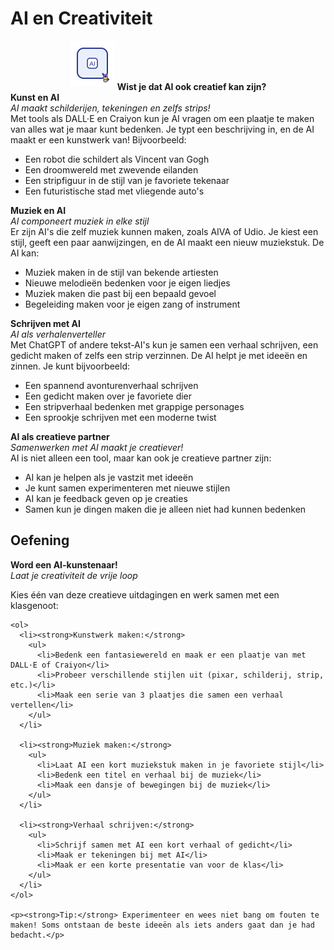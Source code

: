 # AI en Creativiteit

<div class="matrix-cell creatief" style="text-align:center;">
  <img src="/static/images/ai_kunst.svg" alt="AI maakt kunst" width="72" style="margin-bottom:0.5em;"/>
  <strong>Wist je dat AI ook creatief kan zijn?</strong>
</div>

<div class="matrix-cell creatief">
  <strong>Kunst en AI</strong><br>
  <em>AI maakt schilderijen, tekeningen en zelfs strips!</em>
  <div class="matrix-uitleg">
    Met tools als DALL·E en Craiyon kun je AI vragen om een plaatje te maken van alles wat je maar kunt bedenken. Je typt een beschrijving in, en de AI maakt er een kunstwerk van! Bijvoorbeeld:
    <ul>
      <li>Een robot die schildert als Vincent van Gogh</li>
      <li>Een droomwereld met zwevende eilanden</li>
      <li>Een stripfiguur in de stijl van je favoriete tekenaar</li>
      <li>Een futuristische stad met vliegende auto's</li>
    </ul>
  </div>
</div>

<div class="matrix-cell creatief">
  <strong>Muziek en AI</strong><br>
  <em>AI componeert muziek in elke stijl</em>
  <div class="matrix-uitleg">
    Er zijn AI's die zelf muziek kunnen maken, zoals AIVA of Udio. Je kiest een stijl, geeft een paar aanwijzingen, en de AI maakt een nieuw muziekstuk. De AI kan:
    <ul>
      <li>Muziek maken in de stijl van bekende artiesten</li>
      <li>Nieuwe melodieën bedenken voor je eigen liedjes</li>
      <li>Muziek maken die past bij een bepaald gevoel</li>
      <li>Begeleiding maken voor je eigen zang of instrument</li>
    </ul>
  </div>
</div>

<div class="matrix-cell creatief">
  <strong>Schrijven met AI</strong><br>
  <em>AI als verhalenverteller</em>
  <div class="matrix-uitleg">
    Met ChatGPT of andere tekst-AI's kun je samen een verhaal schrijven, een gedicht maken of zelfs een strip verzinnen. De AI helpt je met ideeën en zinnen. Je kunt bijvoorbeeld:
    <ul>
      <li>Een spannend avonturenverhaal schrijven</li>
      <li>Een gedicht maken over je favoriete dier</li>
      <li>Een stripverhaal bedenken met grappige personages</li>
      <li>Een sprookje schrijven met een moderne twist</li>
    </ul>
  </div>
</div>

<div class="matrix-cell creatief">
  <strong>AI als creatieve partner</strong><br>
  <em>Samenwerken met AI maakt je creatiever!</em>
  <div class="matrix-uitleg">
    AI is niet alleen een tool, maar kan ook je creatieve partner zijn:
    <ul>
      <li>AI kan je helpen als je vastzit met ideeën</li>
      <li>Je kunt samen experimenteren met nieuwe stijlen</li>
      <li>AI kan je feedback geven op je creaties</li>
      <li>Samen kun je dingen maken die je alleen niet had kunnen bedenken</li>
    </ul>
  </div>
</div>

## Oefening

<div class="matrix-cell creatief">
  <strong>Word een AI-kunstenaar!</strong><br>
  <em>Laat je creativiteit de vrije loop</em>
  <div class="matrix-uitleg">
    <p>Kies één van deze creatieve uitdagingen en werk samen met een klasgenoot:</p>
    
    <ol>
      <li><strong>Kunstwerk maken:</strong>
        <ul>
          <li>Bedenk een fantasiewereld en maak er een plaatje van met DALL·E of Craiyon</li>
          <li>Probeer verschillende stijlen uit (pixar, schilderij, strip, etc.)</li>
          <li>Maak een serie van 3 plaatjes die samen een verhaal vertellen</li>
        </ul>
      </li>
      
      <li><strong>Muziek maken:</strong>
        <ul>
          <li>Laat AI een kort muziekstuk maken in je favoriete stijl</li>
          <li>Bedenk een titel en verhaal bij de muziek</li>
          <li>Maak een dansje of bewegingen bij de muziek</li>
        </ul>
      </li>
      
      <li><strong>Verhaal schrijven:</strong>
        <ul>
          <li>Schrijf samen met AI een kort verhaal of gedicht</li>
          <li>Maak er tekeningen bij met AI</li>
          <li>Maak er een korte presentatie van voor de klas</li>
        </ul>
      </li>
    </ol>

    <p><strong>Tip:</strong> Experimenteer en wees niet bang om fouten te maken! Soms ontstaan de beste ideeën als iets anders gaat dan je had bedacht.</p>
  </div>
</div> 